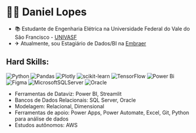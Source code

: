 <h1 align="left">👨‍💻 Daniel Lopes</h1>

- 📚 Estudante de Engenharia Elétrica na Universidade Federal do Vale do São Francisco - [UNIVASF](https://portais.univasf.edu.br/)
- ✈ Atualmente, sou Estagiário de Dados/BI na [Embraer](https://embraer.com/global/en)

## Hard Skills:
![Python](https://img.shields.io/badge/python-3670A0?style=for-the-badge&logo=python&logoColor=ffdd54)
![Pandas](https://img.shields.io/badge/pandas-%23150458.svg?style=for-the-badge&logo=pandas&logoColor=white)
![Plotly](https://img.shields.io/badge/Plotly-%233F4F75.svg?style=for-the-badge&logo=plotly&logoColor=white)
![scikit-learn](https://img.shields.io/badge/scikit--learn-%23F7931E.svg?style=for-the-badge&logo=scikit-learn&logoColor=white)
![TensorFlow](https://img.shields.io/badge/TensorFlow-%23FF6F00.svg?style=for-the-badge&logo=TensorFlow&logoColor=white)
![Power Bi](https://img.shields.io/badge/power_bi-F2C811?style=for-the-badge&logo=powerbi&logoColor=black)
![Figma](https://img.shields.io/badge/figma-%23F24E1E.svg?style=for-the-badge&logo=figma&logoColor=white)
![MicrosoftSQLServer](https://img.shields.io/badge/Microsoft%20SQL%20Server-CC2927?style=for-the-badge&logo=microsoft%20sql%20server&logoColor=white)
![Oracle](https://img.shields.io/badge/Oracle-F80000?style=for-the-badge&logo=oracle&logoColor=white)

- Ferramentas de Dataviz: Power BI, Streamlit
- Bancos de Dados Relacionais: SQL Server, Oracle
- Modelagem: Relacional, Dimensional
- Ferramentas de apoio: Power Apps, Power Automate, Excel, Git, Python para análise de dados
- Estudos autônomos: AWS
